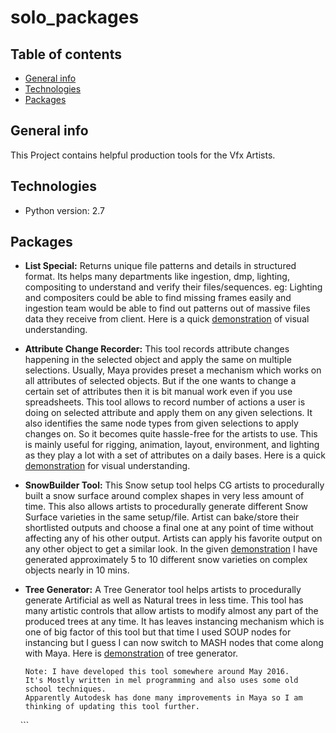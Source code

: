 # solo_packages

## Table of contents
* [General info](#general-info)
* [Technologies](#technologies)
* [Packages](#Packages)

## General info
This Project contains helpful production tools for the Vfx Artists.  
	
## Technologies
* Python version: 2.7
	
## Packages
* **List Special:** 
Returns unique file patterns and details in structured format.
Its helps many departments like ingestion, dmp, lighting, compositing 
to understand and verify their files/sequences. eg: Lighting and 
compositers could be able to find missing frames easily and 
ingestion team would be able to find out patterns out of massive 
files data they receive from client. 
Here is a quick [demonstration](https://youtu.be/bqmVw71gWZQ "List Special") of visual understanding.   

* **Attribute Change Recorder:** 
This tool records attribute changes happening in the selected 
object and apply the same on multiple selections. Usually, 
Maya provides preset a mechanism which works on all attributes 
of selected objects. But if the one wants to change a certain 
set of attributes then it is bit manual work even if you use 
spreadsheets. This tool allows to record number of actions a user 
is doing on selected attribute and apply them on any given selections. 
It also identifies the same node types from given selections to 
apply changes on. So it becomes quite hassle-free for the artists 
to use. This is mainly useful for rigging, animation, layout, 
environment, and lighting as they play a lot with a set of 
attributes on a daily bases.
Here is a quick [demonstration](https://youtu.be/oN4bzeRd7xY "AttributeChangeRecorder") for visual understanding.

* **SnowBuilder Tool:**
This Snow setup tool helps CG artists to procedurally built 
a snow surface around complex shapes in very less amount of time. 
This also allows artists to procedurally generate different Snow 
Surface varieties in the same setup/file. Artist can bake/store 
their shortlisted outputs and choose a final one at any point 
of time without affecting any of his other output. 
Artists can apply his favorite output on any other object 
to get a similar look. In the given [demonstration](https://youtu.be/bcltw87ySDg "Snow Builder") I have 
generated approximately 5 to 10 different snow varieties on 
complex objects nearly in 10 mins.

* **Tree Generator:**
A Tree Generator tool helps artists to procedurally generate 
Artificial as well as Natural trees in less time. This tool 
has many artistic controls that allow artists to modify almost 
any part of the produced trees at any time. It has leaves instancing 
mechanism which is one of big factor of this tool but that time
I used SOUP nodes for instancing but I guess I can now switch 
to MASH nodes that come along with Maya. Here is [demonstration](https://youtu.be/45WB99r9xmI "Tree Generator Tool") of tree generator.
    
    ```
    Note: I have developed this tool somewhere around May 2016. 
    It's Mostly written in mel programming and also uses some old school techniques.
    Apparently Autodesk has done many improvements in Maya so I am thinking of updating this tool further.
    ```
 
